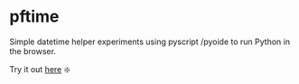 # pftime

Simple datetime helper experiments using pyscript /pyoide to run Python in the browser.

Try it out [here](https://vjern.github.io/pftime) :sparkle:

